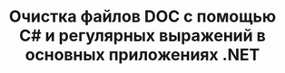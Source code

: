 ---
############################# Static ############################
layout: "autogen"
draft: false
path: "ru/redaction/net/regex/doc"
otherformats: CSV DOCM DOCX DOT DOTM DOTX PDF POT POTM PPS PPSM PPSX PPT PPTM PPTX RTF XLS XLSM XLSX XLT XLTM XLTX  

############################# Head ############################
head_title: "Редактирование документов DOC с использованием регулярных выражений через ядро ​​.NET"
head_description: "Исключайте конфиденциальную информацию с помощью регулярных выражений из документов разных форматов."

############################# Header ############################
title: "Очистка файлов DOC с помощью C# и регулярных выражений в основных приложениях .NET"
description: "Поиск и удаление конфиденциальной информации из документов, электронных таблиц и презентаций Office и OpenOffice, а также DOC в Windows, Linux и macOS."

################### SubMenu/Download Button #####################
submenu:
    enable: true

############################# About ############################
about:
    enable: true
    title: "Редактирование текста документа для .NET API"
    content: |
        Единый независимый от формата интерфейс для очистки конфиденциальной и секретной информации из документов и изображений PDF, Word, Excel, PowerPoint, включая возможность изменять метаданные и удалять комментарии. С помощью инструмента GroupDocs.Redaction for .NET вы можете отредактировать секретную информацию и сохранить отредактированный документ в PDF, преобразовав все страницы в растровые изображения или сохранить документ в исходном формате для дальнейшего редактирования.

############################# Steps ############################
steps:
    enable: true
    title_left: "Редактировать текст из DOC с помощью регулярных выражений через C#"
    content_left: |
        [GroupDocs.Redaction](ru//redaction/net/) позволяет разработчикам .NET использовать все возможности регулярных выражений для редактирования файла DOC с помощью нескольких простых шагов.

        *   Создайте экземпляр класса [Redactor](https://apireference.groupdocs.com/redaction/net/groupdocs.redaction/redactor) и загрузите файл DOC
        *   Создайте экземпляр класса [RegexRedaction](https://apireference.groupdocs.com/redaction/net/groupdocs.redaction.redactions/regexredaction), чтобы найти и заменить текст
        *   Вызов метода [Redactor.Apply](https://apireference.groupdocs.com/redaction/net/groupdocs.redaction/redactor/methods/apply/index) с объектом RegexRedaction
        
    title_right: "Начните работу с Redaction API"
    content_right: |
        Установите из командной строки как ```nuget install GroupDocs.Redaction``` или через консоль диспетчера пакетов Visual Studio с ```Install-Package GroupDocs.Redaction```. 
        Кроме того, вы можете получить автономный установщик MSI или библиотеки DLL в файле ZIP из [загрузки](https://downloads.groupdocs.com/redaction/net) и указать его в своем проекте вручную.  
        
    code: |
        ```cs
        using (Redactor redactor = new Redactor(@"sample.doc"))
        {
        	redactor.Apply(new RegexRedaction("\\d{2}\\s*\\d{2}[^\\d]*\\d{6}", new ReplacementOptions(System.Drawing.Color.Blue)));
        	redactor.Save();
        }
        ```

############################# Demos ############################
demos:
    enable: true
############################# About Formats ############################
about_formats:
    enable: true
############################# More Formats ############################
more_formats:
    enable: true

############################# Back to top ###############################
back_to_top:
    enable: true
---